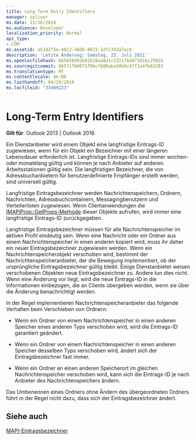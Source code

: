 ```yaml
---
title: Long-Term Entry Identifiers
manager: soliver
ms.date: 11/16/2014
ms.audience: Developer
localization_priority: Normal
api_type:
- COM
ms.assetid: a514275e-40c2-48db-8072-1dfc392a7ac6
description: 'Letzte Änderung: Samstag, 23. Juli 2011'
ms.openlocfilehash: b65656992681618aa8a1c53217bdd7101bc2502b
ms.sourcegitcommit: 8657170d071f9bcf680aba50b9c07f2a4fb82283
ms.translationtype: MT
ms.contentlocale: de-DE
ms.lasthandoff: 04/28/2019
ms.locfileid: "33409223"
---
```

# <a name="long-term-entry-identifiers"></a>Long-Term Entry Identifiers

  
  
**Gilt für**: Outlook 2013 | Outlook 2016 
  
Ein Dienstanbieter wird einem Objekt eine langfristige Eintrags-ID zugewiesen, wenn für ein Objekt ein Bezeichner mit einer längeren Lebensdauer erforderlich ist. Langfristige Eintrags-IDs sind immer wochen- oder monatelang gültig und können je nach Anbieter auf anderen Arbeitsstationen gültig sein. Die langfristigen Bezeichner, die von Adressbuchanbietern für benutzerdefinierte Empfänger erstellt werden, sind universell gültig. 
  
Langfristige Eintragsbezeichner werden Nachrichtenspeichern, Ordnern, Nachrichten, Adressbuchcontainern, Messagingbenutzern und Verteilerlisten zugewiesen. Wenn Clientanwendungen die [IMAPIProp::GetProps-Methode](imapiprop-getprops.md) dieser Objekte aufrufen, wird immer eine langfristige Eintrags-ID zurückgegeben. 
  
Langfristige Eintragsbezeichner müssen für alle Nachrichtenspeicher im aktiven Profil eindeutig sein. Wenn eine Nachricht oder ein Ordner aus einem Nachrichtenspeicher in einen anderen kopiert wird, muss ihr daher ein neuer Eintragsbezeichner zugewiesen werden. Wenn ein Nachrichtenspeicherobjekt verschoben wird, bestimmt der Nachrichtenspeicheranbieter, der die Bewegung implementiert, ob der ursprüngliche Eintragsbezeichner gültig bleibt. Einige Dienstanbieter weisen verschobenen Objekten neue Eintragsbezeichner zu. Andere tun dies nicht. Wenn eine Änderung vor liegt, wird die neue Eintrags-ID in die Informationen einbezogen, die an Clients übergeben werden, wenn sie über die Änderung benachrichtigt werden. 
  
In der Regel implementieren Nachrichtenspeicheranbieter das folgende Verhalten beim Verschieben von Ordnern:
  
- Wenn ein Ordner von einem Nachrichtenspeicher in einen anderen Speicher eines anderen Typs verschoben wird, wird die Eintrags-ID garantiert geändert.
    
- Wenn ein Ordner von einem Nachrichtenspeicher in einen anderen Speicher desselben Typs verschoben wird, ändert sich der Eintragsbezeichner fast immer.
    
- Wenn ein Ordner an einen anderen Speicherort im gleichen Nachrichtenspeicher verschoben wird, kann sich die Eintrags-ID je nach Anbieter des Nachrichtenspeichers ändern.
    
Das Umbenennen eines Ordners ohne Ändern des übergeordneten Ordners führt in der Regel nicht dazu, dass sich der Eintragsbezeichner ändert. 
  
## <a name="see-also"></a>Siehe auch



[MAPI-Eintragsbezeichner](mapi-entry-identifiers.md)

